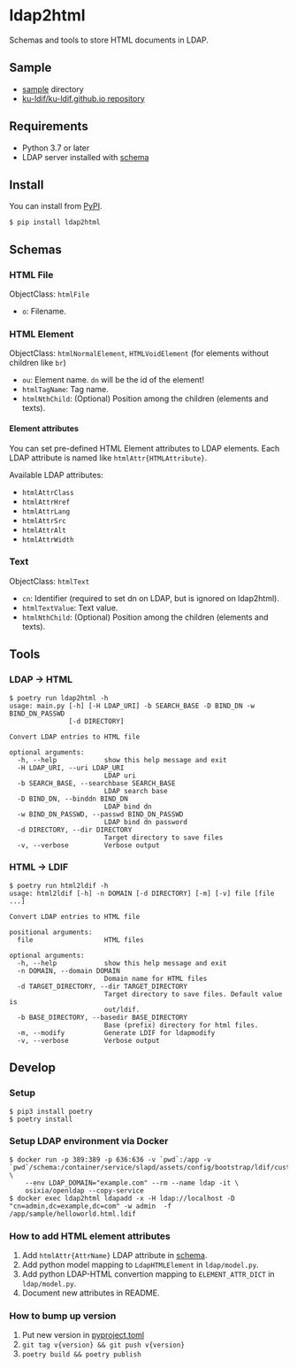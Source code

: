 # ldap2html

Schemas and tools to store HTML documents in LDAP.

## Sample

- [sample](./sample) directory
- [ku-ldif/ku-ldif.github.io repository](https://github.com/ku-ldif/ku-ldif.github.io)

## Requirements

- Python 3.7 or later
- LDAP server installed with [schema](./schema/html.ldif)

## Install

You can install from [PyPI](https://pypi.org/project/ldap2html/).

```
$ pip install ldap2html
```

## Schemas

### HTML File

ObjectClass: `htmlFile`

- `o`: Filename.

### HTML Element

ObjectClass: `htmlNormalElement`, `HTMLVoidElement` (for elements without children like `br`)

- `ou`: Element name. `dn` will be the id of the element!
- `htmlTagName`: Tag name.
- `htmlNthChild`: (Optional) Position among the children (elements and texts).


#### Element attributes

You can set pre-defined HTML Element attributes to LDAP elements. Each LDAP attribute is named like `htmlAttr{HTMLAttribute}`.

Available LDAP attributes:

- `htmlAttrClass`
- `htmlAttrHref`
- `htmlAttrLang`
- `htmlAttrSrc`
- `htmlAttrAlt`
- `htmlAttrWidth`

### Text

ObjectClass: `htmlText`

- `cn`: Identifier (required to set dn on LDAP, but is ignored on ldap2html).
- `htmlTextValue`: Text value.
- `htmlNthChild`: (Optional) Position among the children (elements and texts).

## Tools

### LDAP -> HTML

```console
$ poetry run ldap2html -h
usage: main.py [-h] [-H LDAP_URI] -b SEARCH_BASE -D BIND_DN -w BIND_DN_PASSWD
               [-d DIRECTORY]

Convert LDAP entries to HTML file

optional arguments:
  -h, --help            show this help message and exit
  -H LDAP_URI, --uri LDAP_URI
                        LDAP uri
  -b SEARCH_BASE, --searchbase SEARCH_BASE
                        LDAP search base
  -D BIND_DN, --binddn BIND_DN
                        LDAP bind dn
  -w BIND_DN_PASSWD, --passwd BIND_DN_PASSWD
                        LDAP bind dn password
  -d DIRECTORY, --dir DIRECTORY
                        Target directory to save files
  -v, --verbose         Verbose output
```

### HTML -> LDIF

```console
$ poetry run html2ldif -h
usage: html2ldif [-h] -n DOMAIN [-d DIRECTORY] [-m] [-v] file [file ...]

Convert LDAP entries to HTML file

positional arguments:
  file                  HTML files

optional arguments:
  -h, --help            show this help message and exit
  -n DOMAIN, --domain DOMAIN
                        Domain name for HTML files
  -d TARGET_DIRECTORY, --dir TARGET_DIRECTORY
                        Target directory to save files. Default value is
                        out/ldif.
  -b BASE_DIRECTORY, --basedir BASE_DIRECTORY
                        Base (prefix) directory for html files.
  -m, --modify          Generate LDIF for ldapmodify
  -v, --verbose         Verbose output
```

## Develop

### Setup

```cosnsole
$ pip3 install poetry
$ poetry install
```

### Setup LDAP environment via Docker

```console
$ docker run -p 389:389 -p 636:636 -v `pwd`:/app -v `pwd`/schema:/container/service/slapd/assets/config/bootstrap/ldif/custom \
    --env LDAP_DOMAIN="example.com" --rm --name ldap -it \
    osixia/openldap --copy-service
$ docker exec ldap2html ldapadd -x -H ldap://localhost -D "cn=admin,dc=example,dc=com" -w admin  -f /app/sample/helloworld.html.ldif
```

### How to add HTML element attributes

1. Add `htmlAttr{AttrName}` LDAP attribute in [schema](./schema/html.ldif).
2. Add python model mapping to `LdapHTMLElement` in `ldap/model.py`.
3. Add python LDAP-HTML convertion mapping to `ELEMENT_ATTR_DICT` in `ldap/model.py`.
4. Document new attributes in README.

### How to bump up version

1. Put new version in [pyproject.toml](./pyproject.toml)
2. `git tag v{version} && git push v{version}`
3. `poetry build && poetry publish`
